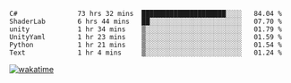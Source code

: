 <!--START_SECTION:waka-->

```text
C#               73 hrs 32 mins  █████████████████████░░░░   84.04 %
ShaderLab        6 hrs 44 mins   ██░░░░░░░░░░░░░░░░░░░░░░░   07.70 %
unity            1 hr 34 mins    ▒░░░░░░░░░░░░░░░░░░░░░░░░   01.79 %
UnityYaml        1 hr 23 mins    ▒░░░░░░░░░░░░░░░░░░░░░░░░   01.59 %
Python           1 hr 21 mins    ▒░░░░░░░░░░░░░░░░░░░░░░░░   01.54 %
Text             1 hr 4 mins     ▒░░░░░░░░░░░░░░░░░░░░░░░░   01.24 %
```

<!--END_SECTION:waka-->
[![wakatime](https://wakatime.com/badge/user/6c2f442e-41b4-42e3-bc06-d5d8203ad1da.svg)](https://wakatime.com/@6c2f442e-41b4-42e3-bc06-d5d8203ad1da)
